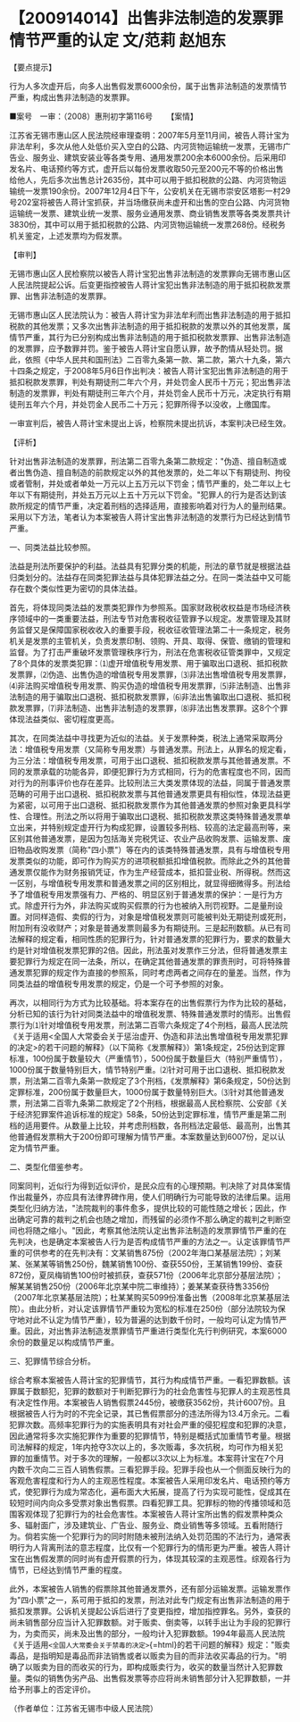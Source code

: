# 【200914014】出售非法制造的发票罪情节严重的认定 文/范莉 赵旭东

【要点提示】

行为人多次虚开后，向多人出售假发票6000余份，属于出售非法制造的发票情节严重，构成出售非法制造的发票罪。

■案号　一审：（2008）惠刑初字第116号 　　【案情】

江苏省无锡市惠山区人民法院经审理查明：2007年5月至11月间，被告人蒋计宝为非法牟利，多次从他人处低价买入空白的公路、内河货物运输统一发票，无锡市广告业、服务业、建筑安装业等各类专用、通用发票200余本6000余份。后采用印发名片、电话预约等方式，虚开后以每份发票收取50元至200元不等的价格出售给他人，先后多次出售总计2635份，其中可以用于抵扣税款的公路、内河货物运输统一发票190余份。2007年12月4日下午，公安机关在无锡市崇安区塔影一村29号202室将被告人蒋计宝抓获，并当场缴获尚未虚开和出售的空白公路、内河货物运输统一发票、建筑业统一发票、服务业通用发票、商业销售发票等各类发票共计3830份，其中可以用于抵扣税款的公路、内河货物运输统一发票268份。经税务机关鉴定，上述发票均为假发票。

【审判】

无锡市惠山区人民检察院以被告人蒋计宝犯出售非法制造的发票罪向无锡市惠山区人民法院提起公诉。后变更指控被告人蒋计宝犯出售非法制造的用于抵扣税款发票罪、出售非法制造的发票罪。

无锡市惠山区人民法院认为：被告人蒋计宝为非法牟利而出售非法制造的用于抵扣税款的其他发票；又多次出售非法制造的用于抵扣税款的发票以外的其他发票，属情节严重，其行为已分别构成出售非法制造的用于抵扣税款发票罪、出售非法制造的发票罪，应予数罪并罚。鉴于被告人蒋计宝自愿认罪，故予酌情从轻处罚。据此，依照《中华人民共和国刑法》二百零九条第一款、第二款，第六十九条，第六十四条之规定，于2008年5月6日作出判决：被告人蒋计宝犯出售非法制造的用于抵扣税款发票罪，判处有期徒刑二年六个月，并处罚金人民币十万元；犯出售非法制造的发票罪，判处有期徒刑三年六个月，并处罚金人民币十万元，决定执行有期徒刑五年六个月，并处罚金人民币二十万元；犯罪所得予以没收，上缴国库。

一审宣判后，被告人蒋计宝未提出上诉，检察院未提出抗诉，本案判决已经生效。

【评析】

针对出售非法制造的发票罪，刑法第二百零九条第二款规定："伪造、擅自制造或者出售伪造、擅自制造的前款规定以外的其他发票的，处二年以下有期徒刑、拘役或者管制，并处或者单处一万元以上五万元以下罚金；情节严重的，处二年以上七年以下有期徒刑，并处五万元以上五十万元以下罚金。"犯罪人的行为是否达到该款所规定的情节严重，决定着刑档的选择适用，直接影响着对行为人的量刑结果。采用以下方法，笔者认为本案被告人蒋计宝出售非法制造的发票行为已经达到情节严重。

一、同类法益比较参照。

法益是刑法所要保护的利益。法益具有犯罪分类的机能，刑法的章节就是根据法益归类划分的。法益存在同类犯罪法益与具体犯罪法益之分。在同一类法益中又可能存在数个类似性更为密切的具体法益。

首先，将体现同类法益的发票类犯罪作为参照系。国家财政税收权益是市场经济秩序领域中的一类重要法益，刑法专节对危害税收征管罪予以规定。发票管理及其财务监督又是保障国家税收收入的重要手段，税收征收管理法第二十一条规定，税务机关是发票的主管机关，负责发票印制、领购、开具、取得、保管、缴销的管理和监督。为了打击严重破坏发票管理秩序行为，刑法在危害税收征管类罪中，又规定了8个具体的发票类犯罪：⑴虚开增值税专用发票、用于骗取出口退税、抵扣税款发票罪，⑵伪造、出售伪造的增值税专用发票罪，⑶非法出售增值税专用发票罪，⑷非法购买增值税专用发票、购买伪造的增值税专用发票罪，⑸非法制造、出售非法制造的用于骗取出口退税、抵扣税款发票罪，⑹非法出售骗取出口退税、抵扣税款发票罪，⑺非法制造、出售非法制造的发票罪，⑻非法出售发票罪。这8个个罪体现法益类似、密切程度更高。

其次，在同类法益中寻找更为近似的法益。关于发票种类，税法上通常采取两分法：增值税专用发票（又简称专用发票）与普通发票。刑法上，从罪名的规定看，为三分法：增值税专用发票，可用于出口退税、抵扣税款发票与其他普通发票。不同的发票承载的功能各异，即便犯罪行为方式相同，行为的危害程度也不同，因而对行为的刑事评价也存在差异。比较刑法三大类发票体现的法益，同属于普通发票范畴的可用于出口退税、抵扣税款发票与其他普通发票更具有相似性，体现法益更为紧密，以可用于出口退税、抵扣税款发票作为其他普通发票的参照对象更具科学性、合理性。刑法之所以将用于骗取出口退税、抵扣税款发票这类特殊普通发票单立出来，并特别规定虚开行为构成犯罪，设置较多刑档、较高的法定最高刑等，来区别其他普通发票，是因为包括海关完税凭证、农业产品收购发票、运输发票、废旧物品收购发票（简称"四小票"）等在内的该类特殊普通发票，具有与增值税专用发票类似的功能，即可作为购买方的进项税额抵扣增值税款。而除此之外的其他普通发票仅能作为财务报销凭证，作为生产经营成本，抵扣营业税、所得税。然而这一区别，与增值税专用发票和普通发票之间的区别相比，就显得细微得多。刑法给予了增值税专用发票强有力、严格的、明显区别于普通发票的保护：一是行为方式。除虚开行为外，非法购买或购买假票的行为也被纳入刑罚视野。二是量刑设置。对同样造假、卖假的行为，对象是增值税发票则可能被判处无期徒刑或死刑，附加刑有没收财产；对象是普通发票则最多为有期徒刑。三是起刑数额。从已有司法解释的规定看，相同性质的犯罪行为，针对普通发票的犯罪行为，要求的数量大约是针对增值税发票犯罪的2倍。因此，刑法虽对发票作三分法，但将普通发票主要犯罪行为规定在同一法条，所以，在确定其他普通发票的罪责刑时，可将特殊普通发票犯罪的规定作为直接的参照系，同时考虑两者之间存在的量差。当然，作为同类法益的增值税专用发票的规定，仍是一个可予参照的对象。

再次，以相同行为方式为比较基础。将本案存在的出售假票行为作为比较的基础，分析已知的该行为针对同类法益中的增值税发票、特殊普通发票时的情形。出售假票行为⑴针对增值税专用发票，刑法第二百零六条规定了4个刑档，最高人民法院《关于适用\<全国人大常委会关于惩治虚开、伪造和非法出售增值税专用发票犯罪的决定\>的若干问题的解释》（以下简称《发票解释》）第1条规定，25份达到定罪标准，100份属于数量较大（严重情节），500份属于数量巨大（特别严重情节），1000份属于数量特别巨大，情节特别严重。⑵针对可用于出口退税、抵扣税款发票，刑法第二百零九条第一款规定了3个刑档，《发票解释》第6条规定，50份达到定罪标准，200份属于数量巨大，1000份属于数量特别巨大。⑶针对其他普通发票，刑法第二百零九条第二款规定了2个刑档，根据最高人民检察院、公安部《关于经济犯罪案件追诉标准的规定》58条，50份达到定罪标准，情节严重是第二刑档的适用要件。从数量上比较，并考虑刑档数，各刑档法定最低、最高刑，出售其他普通假发票稍大于200份即可理解为情节严重。本案数量达到6007份，足以认定为情节严重。

二、类型化借鉴参考。

同案同判，近似行为得到近似评价，是民众应有的心理预期。判决除了对具体案情作出裁量外，亦应具有法律界碑作用，使人们明确行为可能导致的法律后果。运用类型化归纳方法，"法院裁判的事件愈多，提供比较的可能性随之增长；因此，作出确定可靠的裁判之机会也随之增加，而残留的必须作不那么确定的裁判之判断空间也将随之缩小。"因此，考察其他法院认定出售非法制造的发票罪情节严重的在先判决，也是确定本案被告人行为是否构成情节严重的方法之一。认定该罪情节严重的可供参考的在先判决有：文某销售875份（2002年海口某基层法院）；刘某某、张某某等销售250份，魏某销售100份、查获550份，王某销售199份、查获872份，夏凤梅销售100份时被抓获，查获571份（2006年北京部分基层法院）；解某某销售250份（2006年北京某中院二审维持）；姜某某查获待售3356份（2007年北京某基层法院）；杜某某购买5099份准备出售（2008年北京某基层法院）。由此分析，对认定该罪情节严重较为宽松的标准在250份（部分法院较为保守地对此不认定为情节严重），较为普遍的达到数千份时，一般均可认定为情节严重。因此，对出售非法制造发票罪情节严重进行类型化先行判例研究，本案6000余份的数量足以构成情节严重。

三、犯罪情节综合分析。

综合考察本案被告人蒋计宝的犯罪情节，其行为构成情节严重。一看犯罪数额。该罪属于数额犯，犯罪的数额对于判断犯罪行为的社会危害性与犯罪人的主观恶性具有决定性作用。本案被告人销售假票2445份，被缴获3562份，共计6007份。且根据被告人行为时的不完全记录，其已售假票部分的违法所得为13.4万余元。二看犯罪次数。高频率犯罪行为的实施表明具有对社会严重的侵犯程度和犯罪的决意，因此通常将多次实施犯罪作为重要的犯罪情节，特别是概括式加重情节考量。根据司法解释的规定，1年内抢夺3次以上的，多次贩毒，多次抗税，均可作为相关犯罪的加重情节。对于多次的理解，一般都以3次以上为标准。本案蒋计宝在7个月内数千次向二三百人销售假票。三看犯罪手段。犯罪手段也从一个侧面反映行为的客观危害程度和行为人的主观恶性程度。本案被告人采用印发名片、电话预约等方式，使犯罪行为成为常态化，遍布面大大拓展，提高了行为实现可能性，促成其在较短时间内向众多受票对象出售假票。四看犯罪工具。犯罪标的物的传播领域和范围客观体现了犯罪行为的社会危害性。本案被告人蒋计宝所出售的假发票种类众多、辐射面广，涉及建筑业、广告业、服务业、商业销售等多领域。五看附随行为。倘若实施一个犯罪行为的同时附随未被刑法纳入处罚范围的不法行为，通常表明行为人背离刑法的意志程度，比仅有一个犯罪行为的情形更为严重。被告人蒋计宝在出售假发票的同时尚有虚开假票的行为，体现其较深的主观恶性。综观各行为情节，已经达到情节严重的程度。

此外，本案被告人销售的假票除其他普通发票外，还有部分运输发票。运输发票作为"四小票"之一，系可用于抵扣的发票，刑法对此专门规定有出售非法制造的用于抵扣发票罪。公诉机关提起公诉后进行了变更指控，增加指控罪名。另外，查获的尚未销售部分应当计入犯罪数额。对于贩卖、倒卖等，以转手出让为手段的犯罪行为，为卖而买，尚未及出售的部分，一般均计入犯罪数额。1994年最高人民法院《关于适用`<全国人大常委会关于禁毒的决定>`{=html}的若干问题的解释》规定："贩卖毒品，是指明知是毒品而非法销售或者以贩卖为目的而非法收买毒品的行为。"明确了以贩卖为目的而收买的行为，即构成贩卖行为，收买的数量当然计入犯罪数量。类似的销售伪劣产品、出售假发票等亦应将尚未销售部分计入犯罪数额，一并给予刑事上的否定评价。

（作者单位：江苏省无锡市中级人民法院）